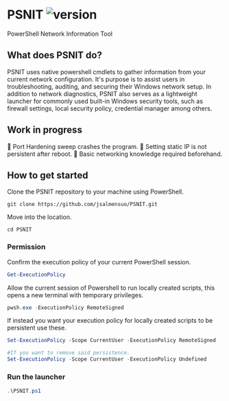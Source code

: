 # PSNIT  ![version](https://img.shields.io/badge/version-0.1.0-blue.svg)
PowerShell Network Information Tool

## What does PSNIT do?
PSNIT uses native powershell cmdlets to gather information from your current network configuration. It's purpose is to assist users in troubleshooting, auditing, and securing their Windows network setup. In addition to network diagnostics, PSNIT also serves as a lightweight launcher for commonly used built-in Windows security tools, such as firewall settings, local security policy, credential manager among others.

## Work in progress
🐞 Port Hardening sweep crashes the program.
🐞 Setting static IP is not persistent after reboot.
🐞 Basic networking knowledge required beforehand.

## How to get started
Clone the PSNIT repository to your machine using PowerShell.
```git
git clone https://github.com/jsalmensuo/PSNIT.git
```
Move into the location.
```git
cd PSNIT
```

### Permission
Confirm the execution policy of your current PowerShell session.
```powershell 
Get-ExecutionPolicy
```

Allow the current session of Powershell to run locally created scripts, this opens a new terminal with temporary privileges.
```powershell 
pwsh.exe -ExecutionPolicy RemoteSigned
```

If instead you want your execution policy for locally created scripts to be persistent use these.
 ```powershell 
Set-ExecutionPolicy -Scope CurrentUser -ExecutionPolicy RemoteSigned

#If you want to remove said persistence.
Set-ExecutionPolicy -Scope CurrentUser -ExecutionPolicy Undefined
```
### Run the launcher
```powershell
.\PSNIT.ps1
```